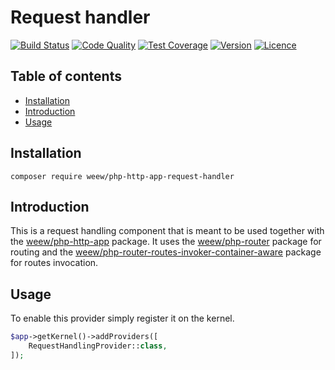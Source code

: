# Request handler

[![Build Status](https://img.shields.io/travis/weew/php-http-app-request-handler.svg)](https://travis-ci.org/weew/php-http-app-request-handler)
[![Code Quality](https://img.shields.io/scrutinizer/g/weew/php-http-app-request-handler.svg)](https://scrutinizer-ci.com/g/weew/php-http-app-request-handler)
[![Test Coverage](https://img.shields.io/coveralls/weew/php-http-app-request-handler.svg)](https://coveralls.io/github/weew/php-http-app-request-handler)
[![Version](https://img.shields.io/packagist/v/weew/php-http-app-request-handler.svg)](https://packagist.org/packages/weew/php-http-app-request-handler)
[![Licence](https://img.shields.io/packagist/l/weew/php-http-app-request-handler.svg)](https://packagist.org/packages/weew/php-http-app-request-handler)

## Table of contents

- [Installation](#installation)
- [Introduction](#introduction)
- [Usage](#usage)

## Installation

`composer require weew/php-http-app-request-handler`

## Introduction

This is a request handling component that is meant to be used together with the [weew/php-http-app](https://github.com/weew/php-http-app) package. It uses the [weew/php-router](https://github.com/weew/php-router) package for routing and the [weew/php-router-routes-invoker-container-aware](https://github.com/weew/php-router-routes-invoker-container-aware) package for routes invocation.

## Usage

To enable this provider simply register it on the kernel.

```php
$app->getKernel()->addProviders([
    RequestHandlingProvider::class,
]);
```
